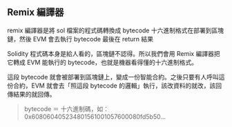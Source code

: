 ## Remix 編譯器

remix 編譯器是將 sol 檔案的程式碼轉換成 bytecode 十六進制格式在部署到區塊鏈，然後 EVM 會去執行 bytecode 最後在 return 結果

Solidity 程式碼本身是給人看的，區塊鏈不認得。所以我們會用 Remix 編譯器把它轉成 EVM 能執行的 bytecode，也就是機器看得懂的十六進制格式。

這段 bytecode 就會被部署到區塊鏈上，變成一份智能合約。之後只要有人呼叫這份合約，EVM 就會去「照這段 bytecode 的邏輯」執行，該改資料的就改，該回傳結果的就回傳。

> bytecode ＝ 十六進制碼，如：0x608060405234801561001057600080fd5b50...

